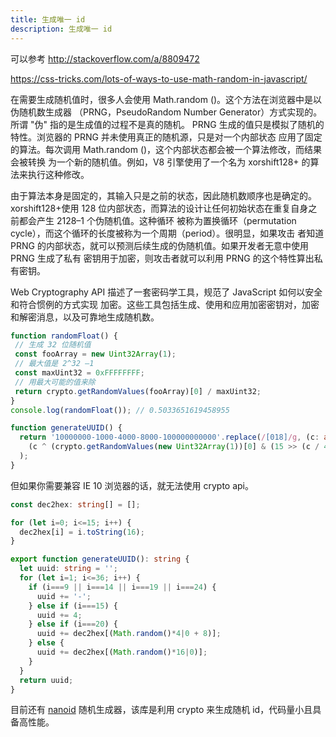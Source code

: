 ```yaml
---
title: 生成唯一 id
description: 生成唯一 id
---
```


可以参考 http://stackoverflow.com/a/8809472

https://css-tricks.com/lots-of-ways-to-use-math-random-in-javascript/


在需要生成随机值时，很多人会使用 Math.random ()。这个方法在浏览器中是以伪随机数生成器
（PRNG，PseudoRandom Number Generator）方式实现的。所谓 "伪" 指的是生成值的过程不是真的随机。
PRNG 生成的值只是模拟了随机的特性。浏览器的 PRNG 并未使用真正的随机源，只是对一个内部状态
应用了固定的算法。每次调用 Math.random ()，这个内部状态都会被一个算法修改，而结果会被转换
为一个新的随机值。例如，V8 引擎使用了一个名为 xorshift128+ 的算法来执行这种修改。


由于算法本身是固定的，其输入只是之前的状态，因此随机数顺序也是确定的。xorshift128+使用
128 位内部状态，而算法的设计让任何初始状态在重复自身之前都会产生 2128–1 个伪随机值。这种循环
被称为置换循环（permutation cycle），而这个循环的长度被称为一个周期（period）。很明显，如果攻击
者知道 PRNG 的内部状态，就可以预测后续生成的伪随机值。如果开发者无意中使用 PRNG 生成了私有
密钥用于加密，则攻击者就可以利用 PRNG 的这个特性算出私有密钥。

Web Cryptography API 描述了一套密码学工具，规范了 JavaScript 如何以安全和符合惯例的方式实现
加密。这些工具包括生成、使用和应用加密密钥对，加密和解密消息，以及可靠地生成随机数。

```ts
function randomFloat() { 
 // 生成 32 位随机值
 const fooArray = new Uint32Array(1); 
 // 最大值是 2^32 –1
 const maxUint32 = 0xFFFFFFFF; 
 // 用最大可能的值来除
 return crypto.getRandomValues(fooArray)[0] / maxUint32; 
} 
console.log(randomFloat()); // 0.5033651619458955
```

```ts
function generateUUID() {
  return '10000000-1000-4000-8000-100000000000'.replace(/[018]/g, (c: any) =>
    (c ^ (crypto.getRandomValues(new Uint32Array(1))[0] & (15 >> (c / 4)))).toString(16)
  );
}
```

但如果你需要兼容 IE 10 浏览器的话，就无法使用 crypto api。

```ts
const dec2hex: string[] = [];

for (let i=0; i<=15; i++) {
  dec2hex[i] = i.toString(16);
}

export function generateUUID(): string {
  let uuid: string = '';
  for (let i=1; i<=36; i++) {
    if (i===9 || i===14 || i===19 || i===24) {
      uuid += '-';
    } else if (i===15) {
      uuid += 4;
    } else if (i===20) {
      uuid += dec2hex[(Math.random()*4|0 + 8)];
    } else {
      uuid += dec2hex[(Math.random()*16|0)];
    }
  }
  return uuid;
}
```

目前还有 [nanoid](https://github.com/ai/nanoid) 随机生成器，该库是利用 crypto 来生成随机 id，代码量小且具备高性能。
